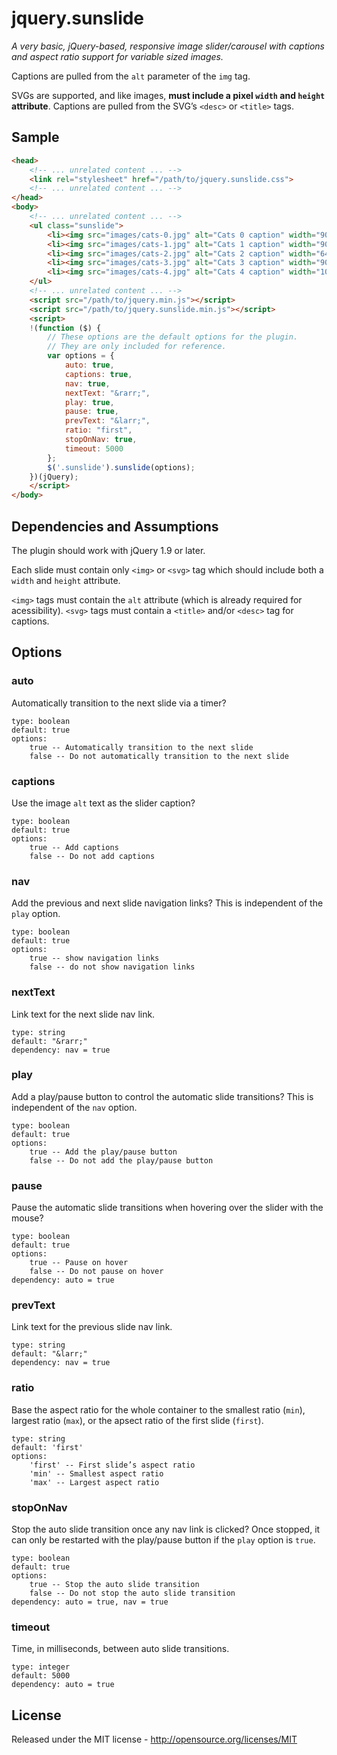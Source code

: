 # jquery.sunslide

_A very basic, jQuery-based, responsive image slider/carousel with captions and aspect ratio support for variable sized images._

Captions are pulled from the `alt` parameter of the `img` tag.

SVGs are supported, and like images, **must include a pixel `width` and `height` attribute**. Captions are pulled from the SVG’s `<desc>` or `<title>` tags.

## Sample

```html
<head>
    <!-- ... unrelated content ... -->
    <link rel="stylesheet" href="/path/to/jquery.sunslide.css">
    <!-- ... unrelated content ... -->
</head>
<body>
    <!-- ... unrelated content ... -->
    <ul class="sunslide">
        <li><img src="images/cats-0.jpg" alt="Cats 0 caption" width="900" height="506"></li>
        <li><img src="images/cats-1.jpg" alt="Cats 1 caption" width="900" height="506"></li>
        <li><img src="images/cats-2.jpg" alt="Cats 2 caption" width="640" height="480"></li>
        <li><img src="images/cats-3.jpg" alt="Cats 3 caption" width="900" height="506"></li>
        <li><img src="images/cats-4.jpg" alt="Cats 4 caption" width="1000" height="500"></li>
    </ul>
    <!-- ... unrelated content ... -->
    <script src="/path/to/jquery.min.js"></script>
    <script src="/path/to/jquery.sunslide.min.js"></script>
    <script>
    !(function ($) {
        // These options are the default options for the plugin.
        // They are only included for reference.
        var options = {
            auto: true,
            captions: true,
            nav: true,
            nextText: "&rarr;",
            play: true,
            pause: true,
            prevText: "&larr;",
            ratio: "first",
            stopOnNav: true,
            timeout: 5000
        };
        $('.sunslide').sunslide(options);
    })(jQuery);
    </script>
</body>
```

## Dependencies and Assumptions

The plugin should work with jQuery 1.9 or later.

Each slide must contain only `<img>` or `<svg>` tag which should include both a `width` and `height` attribute.

`<img>` tags must contain the `alt` attribute (which is already required for acessibility). `<svg>` tags must contain a `<title>` and/or `<desc>` tag for captions.

## Options

### auto
Automatically transition to the next slide via a timer?
```
type: boolean
default: true
options:
    true -- Automatically transition to the next slide
    false -- Do not automatically transition to the next slide
```

### captions
Use the image `alt` text as the slider caption?
```
type: boolean
default: true
options:
    true -- Add captions
    false -- Do not add captions
```

### nav
Add the previous and next slide navigation links? This is independent of the `play` option.
```
type: boolean
default: true
options:
    true -- show navigation links
    false -- do not show navigation links
```

### nextText
Link text for the next slide nav link.
```
type: string
default: "&rarr;"
dependency: nav = true
```

### play
Add a play/pause button to control the automatic slide transitions? This is independent of the `nav` option.
```
type: boolean
default: true
options:
    true -- Add the play/pause button
    false -- Do not add the play/pause button
```

### pause
Pause the automatic slide transitions when hovering over the slider with the mouse?
```
type: boolean
default: true
options:
    true -- Pause on hover
    false -- Do not pause on hover
dependency: auto = true
```

### prevText
Link text for the previous slide nav link.
```
type: string
default: "&larr;"
dependency: nav = true
```

### ratio
Base the aspect ratio for the whole container to the smallest ratio (`min`), largest ratio (`max`), or the apsect ratio of the first slide (`first`).
```
type: string
default: 'first'
options:
    'first' -- First slide’s aspect ratio
    'min' -- Smallest aspect ratio
    'max' -- Largest aspect ratio
```

### stopOnNav
Stop the auto slide transition once any nav link is clicked? Once stopped, it can only be restarted with the play/pause button if the `play` option is `true`.
```
type: boolean
default: true
options:
    true -- Stop the auto slide transition
    false -- Do not stop the auto slide transition
dependency: auto = true, nav = true
```

### timeout
Time, in milliseconds, between auto slide transitions.
```
type: integer
default: 5000
dependency: auto = true
```

## License

Released under the MIT license - http://opensource.org/licenses/MIT

